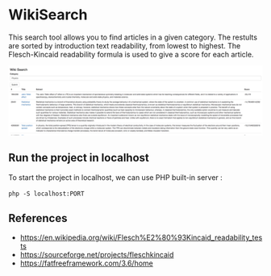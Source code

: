 # WikiSearch

This search tool allows you to find articles in a given category. The restults are sorted by introduction text readability, from lowest to highest. The Flesch-Kincaid readability formula is used to give a score for each article.

![Screenshot](screenshot.png)

## Run the project in localhost

To start the project in localhost, we can use PHP built-in server : 

`php -S localhost:PORT`

## References
  - https://en.wikipedia.org/wiki/Flesch%E2%80%93Kincaid_readability_tests
  - https://sourceforge.net/projects/fleschkincaid
  - https://fatfreeframework.com/3.6/home
